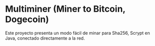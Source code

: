 # Multiminer (Miner to Bitcoin, Dogecoin)
Este proyecto presenta un modo fácil de minar para Sha256, Scrypt en Java, conectado directamente a la red.
